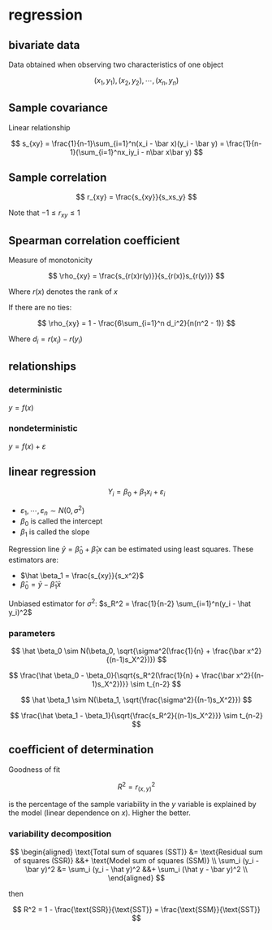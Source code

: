 # regression

## bivariate data

Data obtained when observing two characteristics of one object

$$
(x_1, y_1), (x_2, y_2), \cdots, (x_n, y_n)
$$

## Sample covariance

Linear relationship

$$
s_{xy} = \frac{1}{n-1}\sum_{i=1}^n(x_i - \bar x)(y_i - \bar y) = \frac{1}{n-1}(\sum_{i=1}^nx_iy_i - n\bar x\bar y)
$$

## Sample correlation

$$
r_{xy} = \frac{s_{xy}}{s_xs_y}
$$

Note that $-1 \le r_{xy} \le 1$

## Spearman correlation coefficient

Measure of monotonicity

$$
\rho_{xy} = \frac{s_{r(x)r(y)}}{s_{r(x)}s_{r(y)}}
$$

Where $r(x)$ denotes the rank of $x$

If there are no ties:

$$
\rho_{xy} = 1 - \frac{6\sum_{i=1}^n d_i^2}{n(n^2 - 1)}
$$

Where $d_i = r(x_i) - r(y_i)$

## relationships

### deterministic

$y = f(x)$

### nondeterministic

$y = f(x) + \varepsilon$

## linear regression

$$
Y_i = \beta_0 + \beta_1x_i + \varepsilon_i
$$

- $\varepsilon_1, \cdots, \varepsilon_n \sim N(0, \sigma^2)$
- $\beta_0$ is called the intercept
- $\beta_1$ is called the slope

Regression line $\hat y = \hat \beta_0 + \hat \beta_1 x$ can be estimated using least squares. These estimators are:

- $\hat \beta_1 = \frac{s_{xy}}{s_x^2}$
- $\hat \beta_0 = \bar y - \hat \beta_1 \bar x$

Unbiased estimator for $\sigma^2$: $s_R^2 = \frac{1}{n-2} \sum_{i=1}^n(y_i - \hat y_i)^2$

### parameters

$$
\hat \beta_0 \sim N(\beta_0, \sqrt{\sigma^2(\frac{1}{n} + \frac{\bar x^2}{(n-1)s_X^2})})
$$

$$
\frac{\hat \beta_0 - \beta_0}{\sqrt{s_R^2(\frac{1}{n} + \frac{\bar x^2}{(n-1)s_X^2})}} \sim t_{n-2}
$$

$$
\hat \beta_1 \sim N(\beta_1, \sqrt{\frac{\sigma^2}{(n-1)s_X^2}})
$$

$$
\frac{\hat \beta_1 - \beta_1}{\sqrt{\frac{s_R^2}{(n-1)s_X^2}}} \sim t_{n-2}
$$

## coefficient of determination

Goodness of fit

$$
R^2 = r^2_{(x,y)}
$$

is the percentage of the sample variability in the $y$ variable is explained by the model (linear dependence on $x$). Higher the better.

### variability decomposition

$$
\begin{aligned}
	\text{Total sum of squares (SST)} &= \text{Residual sum of squares (SSR)} &&+ \text{Model sum of squares (SSM)} \\
	\sum_i (y_i - \bar y)^2 &= \sum_i (y_i - \hat y)^2 &&+ \sum_i (\hat y - \bar y)^2 \\
\end{aligned}
$$

then

$$
R^2 = 1 - \frac{\text{SSR}}{\text{SST}} = \frac{\text{SSM}}{\text{SST}}
$$

